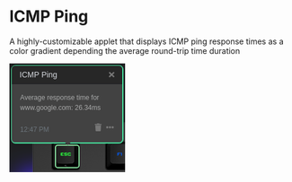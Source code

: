 # ICMP Ping

A highly-customizable applet that displays ICMP ping response times as a color gradient depending the average round-trip time duration

![ICMP Ping on Das Keyboard 5Q](assets/dashboard_example.png "ICMP Ping Dashboard Example")
